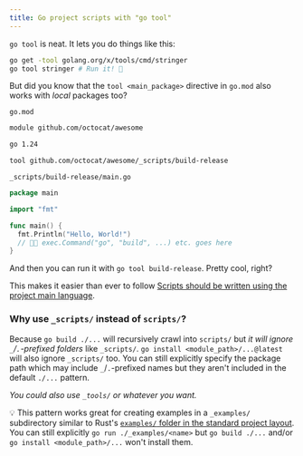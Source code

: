 ```yaml
---
title: Go project scripts with "go tool"
---
```


`go tool` is neat. It lets you do things like this:

```sh
go get -tool golang.org/x/tools/cmd/stringer
go tool stringer # Run it! 🚀
```

But did you know that the `tool <main_package>` directive in `go.mod` also works with _local_ packages too?

<div><code>go.mod</code></div>

```sh
module github.com/octocat/awesome

go 1.24

tool github.com/octocat/awesome/_scripts/build-release
```

<div><code>_scripts/build-release/main.go</code></div>

```go
package main

import "fmt"

func main() {
  fmt.Println("Hello, World!")
  // 👩‍💻 exec.Command("go", "build", ...) etc. goes here
}
```

And then you can run it with `go tool build-release`. Pretty cool, right?

This makes it easier than ever to follow [Scripts should be written using the project main language](https://joaomagfreitas.link/scripts-should-be-written-using-the-project-main-language/).

### Why use `_scripts/` instead of `scripts/`?

Because `go build ./...` will recursively crawl into `scripts/` but _it will ignore `_`/`.`-prefixed folders_ like `_scripts/`. `go install <module_path>/...@latest` will also ignore `_scripts/` too. You can still explicitly specify the package path which may include `_`/`.`-prefixed names but they aren't included in the default `./...` pattern.

_You could also use `_tools/` or whatever you want._

💡 This pattern works great for creating examples in a `_examples/` subdirectory similar to Rust's [`examples/` folder in the standard project layout](https://doc.rust-lang.org/cargo/guide/project-layout.html). You can still explicitly `go run ./_examples/<name>` but `go build ./...` and/or `go install <module_path>/...` won't install them.

